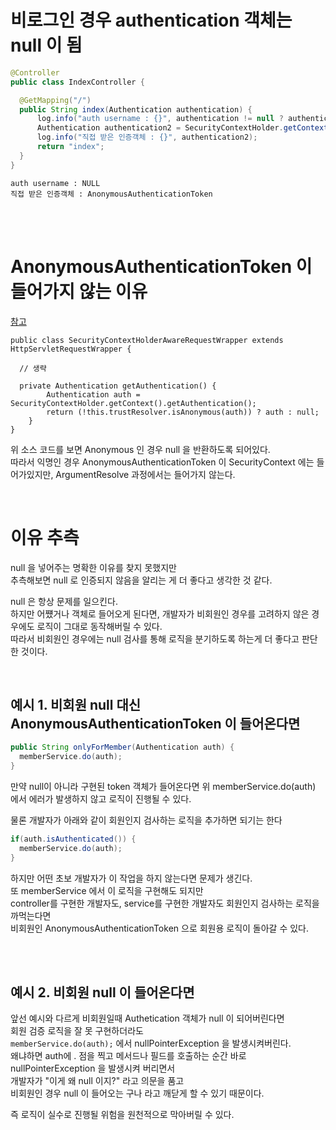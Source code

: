 # 비로그인 경우 authentication 객체는 null 이 됨  

```java
@Controller
public class IndexController {

  @GetMapping("/")
  public String index(Authentication authentication) {
      log.info("auth username : {}", authentication != null ? authentication : "NULL");
      Authentication authentication2 = SecurityContextHolder.getContext().getAuthentication();
      log.info("직접 받은 인증객체 : {}", authentication2);
      return "index";
  }
}
```

```
auth username : NULL
직접 받은 인증객체 : AnonymousAuthenticationToken
```

<br><br>  

# AnonymousAuthenticationToken 이 들어가지 않는 이유  
[참고](https://stackoverflow.com/questions/60094034/is-there-a-way-to-get-a-non-null-principal-authentication-using-spring-security)  

```
public class SecurityContextHolderAwareRequestWrapper extends HttpServletRequestWrapper {

  // 생략

  private Authentication getAuthentication() {
		Authentication auth = SecurityContextHolder.getContext().getAuthentication();
		return (!this.trustResolver.isAnonymous(auth)) ? auth : null;
	}
}
```

위 소스 코드를 보면 Anonymous 인 경우 null 을 반환하도록 되어있다.  
따라서 익명인 경우 AnonymousAuthenticationToken 이 SecurityContext 에는 들어가있지만, ArgumentResolve 과정에서는 들어가지 않는다.  

<br>  

# 이유 추측  

null 을 넣어주는 명확한 이유를 찾지 못했지만  
추측해보면 null 로 인증되지 않음을 알리는 게 더 좋다고 생각한 것 같다.  
  
null 은 항상 문제를 일으킨다.  
하지만 어쩄거나 객체로 들어오게 된다면, 개발자가 비회원인 경우를 고려하지 않은 경우에도 로직이 그대로 동작해버릴 수 있다.  
따라서 비회원인 경우에는 null 검사를 통해 로직을 분기하도록 하는게 더 좋다고 판단한 것이다.  
  
<br>
  
## 예시 1. 비회원 null 대신 AnonymousAuthenticationToken 이 들어온다면  

```java
public String onlyForMember(Authentication auth) {
  memberService.do(auth);
}
```
  
만약 null이 아니라 구현된 token 객체가 들어온다면 
위 memberService.do(auth) 에서 에러가 발생하지 않고 로직이 진행될 수 있다.  
  
물론 개발자가 아래와 같이 회원인지 검사하는 로직을 추가하면 되기는 한다  
```java
if(auth.isAuthenticated()) {
  memberService.do(auth);
}
```
  
하지만 어떤 초보 개발자가 이 작업을 하지 않는다면 문제가 생긴다.  
또 memberService 에서 이 로직을 구현해도 되지만  
controller를 구현한 개발자도, service를 구현한 개발자도 회원인지 검사하는 로직을 까먹는다면  
비회원인 AnonymousAuthenticationToken 으로 회원용 로직이 돌아갈 수 있다.  

<br><br>  
  
## 예시 2. 비회원 null 이 들어온다면  

앞선 예시와 다르게 비회원일때 Authetication 객체가 null 이 되어버린다면    
회원 검증 로직을 잘 못 구현하더라도   
<code>memberService.do(auth);</code> 에서 nullPointerException 을 발생시켜버린다.  
왜냐하면 auth에 . 점을 찍고 메서드나 필드를 호출하는 순간 바로 nullPointerException 을 발생시켜 버리면서  
개발자가 "이게 왜 null 이지?" 라고 의문을 품고  
비회원인 경우 null 이 들어오는 구나 라고 깨닫게 할 수 있기 때문이다.  
  
즉 로직이 실수로 진행될 위험을 원천적으로 막아버릴 수 있다.  
  
